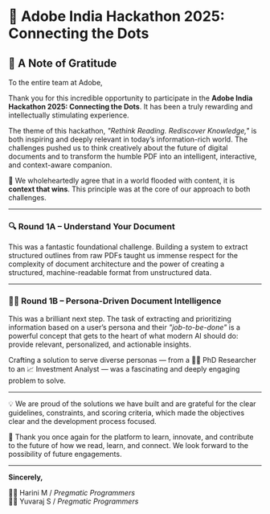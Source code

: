 # 🧩 Adobe India Hackathon 2025: Connecting the Dots

## 🙏 A Note of Gratitude

To the entire team at Adobe,

Thank you for this incredible opportunity to participate in the **Adobe India Hackathon 2025: Connecting the Dots**. It has been a truly rewarding and intellectually stimulating experience.

The theme of this hackathon, _"Rethink Reading. Rediscover Knowledge,"_ is both inspiring and deeply relevant in today’s information-rich world. The challenges pushed us to think creatively about the future of digital documents and to transform the humble PDF into an intelligent, interactive, and context-aware companion.

🧠 We wholeheartedly agree that in a world flooded with content, it is **context that wins**. This principle was at the core of our approach to both challenges.

---

### 🔍 Round 1A – Understand Your Document

This was a fantastic foundational challenge. Building a system to extract structured outlines from raw PDFs taught us immense respect for the complexity of document architecture and the power of creating a structured, machine-readable format from unstructured data.

---

### 🧑‍💼 Round 1B – Persona-Driven Document Intelligence

This was a brilliant next step. The task of extracting and prioritizing information based on a user’s persona and their _"job-to-be-done"_ is a powerful concept that gets to the heart of what modern AI should do: provide relevant, personalized, and actionable insights. 

Crafting a solution to serve diverse personas — from a 🧑‍🎓 PhD Researcher to an 📈 Investment Analyst — was a fascinating and deeply engaging problem to solve.

---

💡 We are proud of the solutions we have built and are grateful for the clear guidelines, constraints, and scoring criteria, which made the objectives clear and the development process focused.

🙏 Thank you once again for the platform to learn, innovate, and contribute to the future of how we read, learn, and connect. We look forward to the possibility of future engagements.

---

**Sincerely,**

👩‍💻 Harini M / *Pregmatic Programmers*  
👨‍💻 Yuvaraj S / *Pregmatic Programmers*
